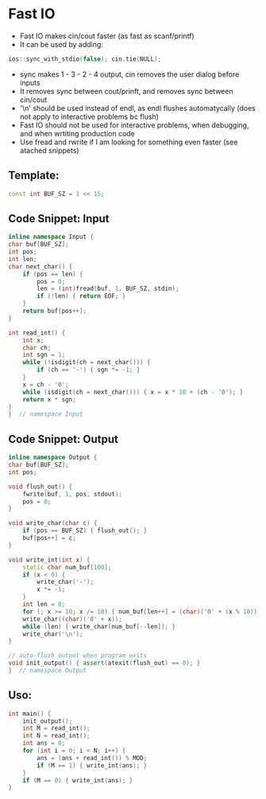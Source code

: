 # Fast IO

- Fast IO makes cin/cout faster (as fast as scanf/printf)
- It can be used by adding: 

```cpp
ios::sync_with_stdio(false); cin.tie(NULL);
```

- sync makes 1 - 3 - 2 - 4 output, cin removes the user dialog before inputs
- It removes sync between cout/prinft, and removes sync between cin/cout
- '\n' should be used instead of endl, as endl flushes automatycally (does not apply to interactive problems bc flush)
- Fast IO should not be used for interactive problems, when debugging, and when wrtiting production code
- Use fread and rwrite if I am looking for something even faster (see atached snippets)

## Template: 

```cpp
const int BUF_SZ = 1 << 15;
```

## Code Snippet: Input

```cpp
inline namespace Input {
char buf[BUF_SZ];
int pos;
int len;
char next_char() {
	if (pos == len) {
		pos = 0;
		len = (int)fread(buf, 1, BUF_SZ, stdin);
		if (!len) { return EOF; }
	}
	return buf[pos++];
}

int read_int() {
	int x;
	char ch;
	int sgn = 1;
	while (!isdigit(ch = next_char())) {
		if (ch == '-') { sgn *= -1; }
	}
	x = ch - '0';
	while (isdigit(ch = next_char())) { x = x * 10 + (ch - '0'); }
	return x * sgn;
}
}  // namespace Input
```

## Code Snippet: Output

```cpp
inline namespace Output {
char buf[BUF_SZ];
int pos;

void flush_out() {
	fwrite(buf, 1, pos, stdout);
	pos = 0;
}

void write_char(char c) {
	if (pos == BUF_SZ) { flush_out(); }
	buf[pos++] = c;
}

void write_int(int x) {
	static char num_buf[100];
	if (x < 0) {
		write_char('-');
		x *= -1;
	}
	int len = 0;
	for (; x >= 10; x /= 10) { num_buf[len++] = (char)('0' + (x % 10)); }
	write_char((char)('0' + x));
	while (len) { write_char(num_buf[--len]); }
	write_char('\n');
}

// auto-flush output when program exits
void init_output() { assert(atexit(flush_out) == 0); }
}  // namespace Output
```

## Uso: 
```cpp
int main() {
	init_output();
	int M = read_int();
	int N = read_int();
	int ans = 0;
	for (int i = 0; i < N; i++) {
		ans = (ans + read_int()) % MOD;
		if (M == 1) { write_int(ans); }
	}
	if (M == 0) { write_int(ans); }
}
```
